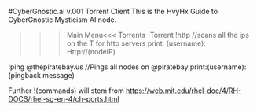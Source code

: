 #CyberGnostic.ai v.001
Torrent Client
This is the HvyHx Guide to CyberGnostic Mysticism AI node.

>>>Main Menu<<<
Torrents 
-Torrent 
 !http
 //scans all the ips on the T for http servers
 print: (username): Http://(nodeIP)

 !ping @thepiratebay.us
 //Pings all nodes on @piratebay
 print:(username): (pingback message)

Further !(commands) will stem from https://web.mit.edu/rhel-doc/4/RH-DOCS/rhel-sg-en-4/ch-ports.html

